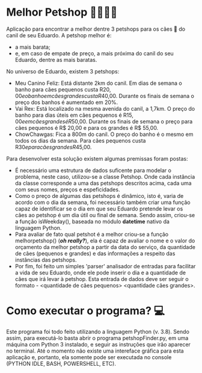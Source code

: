 # Melhor Petshop 🐶🐶🐶🐶
Aplicação para encontrar a melhor dentre 3 petshops para os cães 🐶 do canil de seu Eduardo.
A petshop melhor é:
* a mais barata;
* e, em caso de empate de preço, a mais próxima do canil do seu Eduardo, dentre as mais baratas.

No universo de Eduardo, existem 3 petshops:
* Meu Canino Feliz: Está distante 2km do canil. Em dias de semana o banho para cães pequenos custa R$20,00 e o banho em cães grandes custa R$40,00. Durante os finais de semana o preço dos banhos é aumentado em 20%.
* Vai Rex: Está localizado na mesma avenida do canil, a 1,7km. O preço do banho para dias úteis em cães pequenos é R$15,00 e em cães grandes é R$50,00. Durante os finais de semana o preço para cães pequenos é R$ 20,00 e para os grandes é R$ 55,00.
* ChowChawgas: Fica a 800m do canil. O preço do banho é o mesmo em todos os dias da semana. Para cães pequenos custa R$30 e para cães grandes R$45,00.

Para desenvolver esta solução existem algumas premissas foram postas:
* É necessário uma estrutura de dados suficente para modelar o problema, neste caso, utilizou-se a classe Petshop. Onde cada instância da classe corresponde a uma das petshops descritos acima, cada uma com seus nomes, preços e espeficidades.
* Como o preço de algumas das petshops é dinâmico, isto é, varia de acordo com o dia da semana, foi necessário também criar uma função capaz de identificar se o dia em que seu Eduardo pretende levar os cães ao petshop é um dia útil ou final de semana. Sendo assim, criou-se a função isWeekday(), baseada no módulo **datetime** nativo da linguagem Python.
* Para avaliar de fato qual petshot é a melhor criou-se a função melhorpetshop() (***oh really?***), ela é capaz de avaliar o nome e o valor do orçamento da melhor petshop a partir da data do serviço, da quantidade de cães (pequenos e grandes) e das informações a respeito das instâncias das petshops. 
* Por fim, foi feito um simples 'parser' analisador de entradas para facilitar a vida de seu Eduardo, onde ele pode inserir o dia e a quantidade de cães que irá levar à petshop. Esta entrada de dados deve ser seguir o formato - <data> <quantidade de cães pequenos> <quantidade cães grandes>.
 
# Como executar o programa? 💻
Este programa foi todo feito utilizando a linguagem Python (v. 3.8). Sendo assim, para executá-lo basta abrir o programa petshopFinder.py, em uma máquina com Python 3 instalado, e seguir as instruções que irão aparecer no terminal. 
Até o momento não existe uma intereface gráfica para esta aplicação e, portanto, ela somente pode ser executada no console (PYTHON IDLE, BASH, POWERSHELL, ETC).
 
 
 
